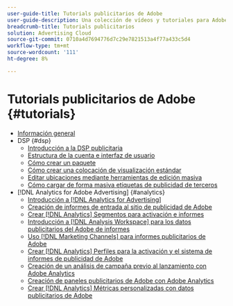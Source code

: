 ```yaml
---
user-guide-title: Tutorials publicitarios de Adobe
user-guide-description: Una colección de vídeos y tutoriales para Adobe Advertising.
breadcrumb-title: Tutorials publicitarios
solution: Advertising Cloud
source-git-commit: 0710a4d7694776d7c29e7821513a4f77a433c5d4
workflow-type: tm+mt
source-wordcount: '111'
ht-degree: 8%

---
```



# Tutorials publicitarios de Adobe {#tutorials}

+ [Información general](overview.md)
+ DSP {#dsp}
   + [Introducción a la DSP publicitaria](/help/dsp/intro.md)
   + [Estructura de la cuenta e interfaz de usuario](/help/dsp/ui.md)
   + [Cómo crear un paquete](/help/dsp/package-create.md)
   + [Cómo crear una colocación de visualización estándar](/help/dsp/placement-create.md)
   + [Editar ubicaciones mediante herramientas de edición masiva](/help/dsp/bulk-edit-placement-tools.md)
   + [Cómo cargar de forma masiva etiquetas de publicidad de terceros](/help/dsp/bulk-upload-third-party-ad-tags.md)
+ [!DNL Analytics for Adobe Advertising] {#analytics}
   + [Introducción a [!DNL Analytics for Advertising]](/help/integrations/analytics/intro-a4adc.md)
   + [Creación de informes de entrada al sitio de publicidad de Adobe](/help/integrations/analytics/analytics-site-entry-a4adc.md)
   + [Crear [!DNL Analytics] Segmentos para activación e informes](/help/integrations/analytics/analytics-segments-a4adc.md)
   + [Introducción a [!DNL Analysis Workspace] para los datos publicitarios del Adobe de informes](/help/integrations/analytics/analytics-analysis-workspace-a4adc.md)
   + [Uso [!DNL Marketing Channels] para informes publicitarios de Adobe](/help/integrations/analytics/analytics-reporting-a4adc.md)
   + [Crear [!DNL Analytics] Perfiles para la activación y el sistema de informes de publicidad de Adobe](/help/integrations/analytics/analytics-profiles-a4adc.md)
   + [Creación de un análisis de campaña previo al lanzamiento con Adobe Analytics](/help/integrations/analytics/analytics-pre-launch-a4adc.md)
   + [Creación de paneles publicitarios de Adobe con Adobe Analytics](/help/integrations/analytics/analytics-dashboards-a4adc.md)
   + [Crear [!DNL Analytics] Métricas personalizadas con datos publicitarios de Adobe](/help/integrations/analytics/analytics-custom-metrics-a4adc.md)

<!-- Add to DSP chapter once the videos are complete:
  + [How to Create a Placement](/help/dsp/placement-create.md)
  + [Placement Targeting Capabilities](/help/dsp/placement-targeting.md)
  + [Audience Libraries and Applying Behavioral Targeting](/help/dsp/audience-libraries.md)
-->

<!-- If I move the "Analytics for Advertising chapter into a larger Integrations chapter, then I'll need to set up redirects by copying a CSV file into this repo and populating it for those legacy file names. -->